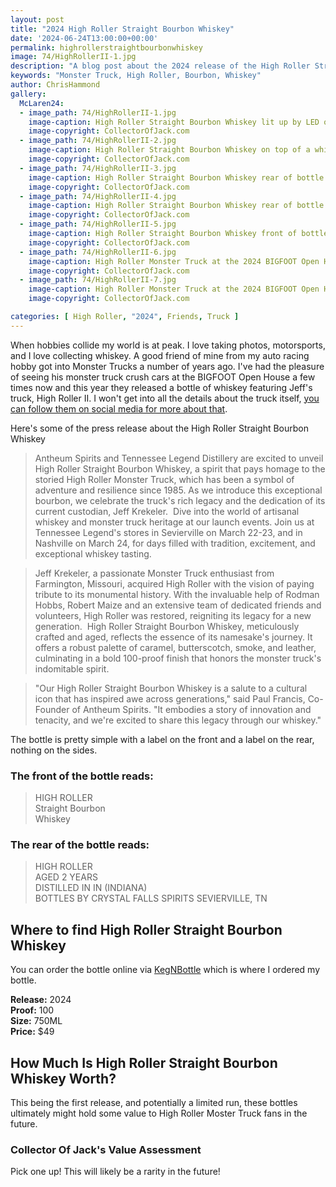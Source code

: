 ```yaml
---
layout: post
title: "2024 High Roller Straight Bourbon Whiskey"
date: '2024-06-24T13:00:00+00:00'
permalink: highrollerstraightbourbonwhiskey
image: 74/HighRollerII-1.jpg
description: "A blog post about the 2024 release of the High Roller Straight Bourbon Whiskey"
keywords: "Monster Truck, High Roller, Bourbon, Whiskey"
author: ChrisHammond
gallery:
  McLaren24:
  - image_path: 74/HighRollerII-1.jpg
    image-caption: High Roller Straight Bourbon Whiskey lit up by LED on top of a whiskey barrel
    image-copyright: CollectorOfJack.com
  - image_path: 74/HighRollerII-2.jpg
    image-caption: High Roller Straight Bourbon Whiskey on top of a whiskey barrel
    image-copyright: CollectorOfJack.com
  - image_path: 74/HighRollerII-3.jpg
    image-caption: High Roller Straight Bourbon Whiskey rear of bottle on top of a whiskey barrel
    image-copyright: CollectorOfJack.com
  - image_path: 74/HighRollerII-4.jpg
    image-caption: High Roller Straight Bourbon Whiskey rear of bottle zoomed in label
    image-copyright: CollectorOfJack.com
  - image_path: 74/HighRollerII-5.jpg
    image-caption: High Roller Straight Bourbon Whiskey front of bottle zoomed in label
    image-copyright: CollectorOfJack.com
  - image_path: 74/HighRollerII-6.jpg
    image-caption: High Roller Monster Truck at the 2024 BIGFOOT Open House
    image-copyright: CollectorOfJack.com
  - image_path: 74/HighRollerII-7.jpg
    image-caption: High Roller Monster Truck at the 2024 BIGFOOT Open House crushing cars
    image-copyright: CollectorOfJack.com

categories: [ High Roller, "2024", Friends, Truck ]
---
```

When hobbies collide my world is at peak. I love taking photos, motorsports, and I love collecting whiskey. A good friend of mine from my auto racing hobby got into Monster Trucks a number of years ago. I've had the pleasure of seeing his monster truck crush cars at the BIGFOOT Open House a few times now and this year they released a bottle of whiskey featuring Jeff's truck, High Roller II. I won't get into all the details about the truck itself, [you can follow them on social media for more about that](https://www.facebook.com/HighRollerMonsterTruck).

Here's some of the press release about the High Roller Straight Bourbon Whiskey

> Antheum Spirits and Tennessee Legend Distillery are excited to unveil High Roller Straight Bourbon Whiskey, a spirit that pays homage to the storied High Roller Monster Truck, which has been a symbol of adventure and resilience since 1985. As we introduce this exceptional bourbon, we celebrate the truck's rich legacy and the dedication of its current custodian, Jeff Krekeler.
​
> Dive into the world of artisanal whiskey and monster truck heritage at our launch events. Join us at Tennessee Legend's stores in Sevierville on March 22-23, and in Nashville on March 24, for days filled with tradition, excitement, and exceptional whiskey tasting.

> ​Jeff Krekeler, a passionate Monster Truck enthusiast from Farmington, Missouri, acquired High Roller with the vision of paying tribute to its monumental history. With the invaluable help of Rodman Hobbs, Robert Maize and an extensive team of dedicated friends and volunteers, High Roller was restored, reigniting its legacy for a new generation.
​
> High Roller Straight Bourbon Whiskey, meticulously crafted and aged, reflects the essence of its namesake's journey. It offers a robust palette of caramel, butterscotch, smoke, and leather, culminating in a bold 100-proof finish that honors the monster truck's indomitable spirit.

> "Our High Roller Straight Bourbon Whiskey is a salute to a cultural icon that has inspired awe across generations," said Paul Francis, Co-Founder of Antheum Spirits. "It embodies a story of innovation and tenacity, and we're excited to share this legacy through our whiskey."

The bottle is pretty simple with a label on the front and a label on the rear, nothing on the sides. 

### The front of the bottle reads:
> HIGH ROLLER  
> Straight Bourbon  
> Whiskey  

### The rear of the bottle reads:
> HIGH ROLLER  
> AGED 2 YEARS  
> DISTILLED IN IN (INDIANA)  
> BOTTLES BY CRYSTAL FALLS SPIRITS SEVIERVILLE, TN  

## Where to find High Roller Straight Bourbon Whiskey
You can order the bottle online via [KegNBottle](https://kegnbottle.com/products/copy-of-tennessee-legend-the-high-roller-straight-whiskey-750ml) which is where I ordered my bottle.

**Release:** 2024  
**Proof:** 100  
**Size:** 750ML  
**Price:** $49


## How Much Is High Roller Straight Bourbon Whiskey Worth?
This being the first release, and potentially a limited run, these bottles ultimately might hold some value to High Roller Moster Truck fans in the future.
 
### Collector Of Jack's Value Assessment
Pick one up! This will likely be a rarity in the future! 